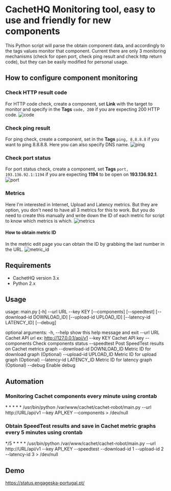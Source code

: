 # CachetHQ Monitoring tool, easy to use and friendly for new components
This Python script will parse the obtain component data, and accordingly to the tags values monitor that component. Current there are only 3 monitoring mechanisms (check for open port, check ping result and check http return code), but they can be easily modified for personal usage.

## How to configure component monitoring
### Check HTTP result code
For HTTP code check, create a component, set **Link** with the target to monitor and specify in the **Tags** `code, 200` if you are expecting 200 HTTP code.
![code](https://user-images.githubusercontent.com/9809095/79589794-e6612a80-80cd-11ea-989f-345830d3fe28.png)

### Check ping result
For ping check, create a component, set in the **Tags** `ping, 8.8.8.8` if you want to ping 8.8.8.8. Here you can also specify DNS name.
![ping](https://user-images.githubusercontent.com/9809095/79589801-e82aee00-80cd-11ea-86b0-4ac2b0011fcb.png)

### Check port status
For port status check, create a component, set **Tags** `port, 193.136.92.1:1194` if you are expecting **1194** to be open on **193.136.92.1**.
![port](https://user-images.githubusercontent.com/9809095/79589797-e7925780-80cd-11ea-8637-fae27d37abe9.png)

### Metrics
Here I'm interested in Internet, Upload and Latency metrics. But they are option, you don't need to have all 3 metrics for this to work. But you do need to create this manually and write down the ID of each metric for script to know which metrics is which.
![metrics](https://user-images.githubusercontent.com/9809095/79589802-e8c38480-80cd-11ea-9199-742a0040a59a.png)

#### How to obtain metric ID
In the metric edit page you can obtain the ID by grabbing the last number in the URL.
![metric_id](https://user-images.githubusercontent.com/9809095/79589804-e95c1b00-80cd-11ea-8fac-6ef40574f5de.png)

## Requirements
- CachetHQ version 3.x
- Python 2.x

## Usage
usage: main.py [-h] --url URL --key KEY [--components] [--speedtest]
               [--download-id DOWNLOAD_ID] [--upload-id UPLOAD_ID]
               [--latency-id LATENCY_ID] [--debug]

optional arguments:
  -h, --help            show this help message and exit
  --url URL             Cachet API url ex: http://127.0.0.1/api/v1
  --key KEY             Cachet API key
  --components          Check components status
  --speedtest           Post SpeedTest results on Cachet metrics graph
  --download-id DOWNLOAD_ID
                        Metric ID for download graph (Optional)
  --upload-id UPLOAD_ID
                        Metric ID for upload graph (Optional)
  --latency-id LATENCY_ID
                        Metric ID for latency graph (Optional)
  --debug               Enable debug

## Automation
### Monitoring Cachet components every minute using crontab
\* \* \* \* \* /usr/bin/python /var/www/cachet/cachet-robot/main.py --url http://URL/api/v1 --key API_KEY --components > /dev/null

### Obtain SpeedTest results and save in Cachet metric graphs every 5 minutes using crontab
\*/5 \* \* \* \* /usr/bin/python /var/www/cachet/cachet-robot/main.py --url http://URL/api/v1 --key API_KEY --speedtest --download-id 1 --upload-id 2 --latency-id 3 > /dev/null

## Demo
https://status.engageska-portugal.pt/
